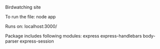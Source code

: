 Birdwatching site

To run the file:
node app

Runs on: 
localhost:3000/

Package includes following modules: 
express
express-handlebars
body-parser
express-session